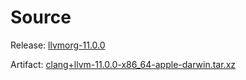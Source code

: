 # Source

Release: [llvmorg-11.0.0]

Artifact: [clang+llvm-11.0.0-x86_64-apple-darwin.tar.xz]

[llvmorg-11.0.0]:
  https://github.com/llvm/llvm-project/releases/tag/llvmorg-11.0.0
[clang+llvm-11.0.0-x86_64-apple-darwin.tar.xz]:
  https://github.com/llvm/llvm-project/releases/download/llvmorg-11.0.0/clang+llvm-11.0.0-x86_64-apple-darwin.tar.xz
